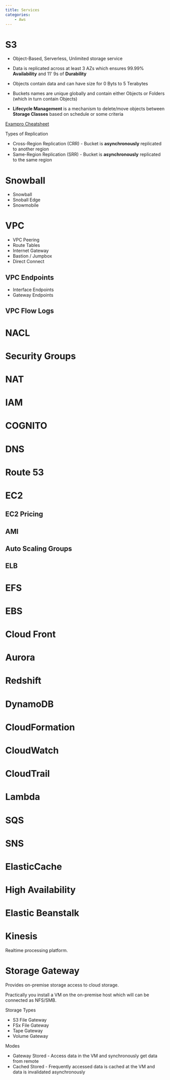 ```yaml
---
title: Services
categories:
    - Aws
---
```


# S3

- Object-Based, Serverless, Unlimited storage service
- Data is replicated across at least 3 AZs which ensures 99.99% __Availability__ and 11' 9s of __Durability__
- Objects contain data and can have size for 0 Byts to 5 Terabytes
- Buckets names are unique globally and contain either Objects or Folders (which in turn contain Objects)

- __Lifecycle Management__ is a mechanism to delete/move objects between __Storage Classes__ based on schedule or some criteria

[Exampro Cheatsheet](https://youtu.be/Ia-UEYYR44s?t=3524)

Types of Replication
- Cross-Region Replication (CRR) - Bucket is **asynchronously** replicated to another region
- Same-Region Replication (SRR) - Bucket is **asynchronously** replicated to the same region

# Snowball

- Snowball
- Snoball Edge
- Snowmobile

# VPC

- VPC Peering
- Route Tables
- Internet Gateway
- Bastion / Jumpbox
- Direct Connect

## VPC Endpoints

- Interface Endpoints
- Gateway Endpoints

## VPC Flow Logs

# NACL

# Security Groups 

# NAT

# IAM

# COGNITO

# DNS

# Route 53

# EC2

## EC2 Pricing

## AMI

## Auto Scaling Groups

## ELB

# EFS

# EBS

# Cloud Front

# Aurora

# Redshift

# DynamoDB

# CloudFormation

# CloudWatch

# CloudTrail

# Lambda

# SQS

# SNS

# ElasticCache

# High Availability

# Elastic Beanstalk

# Kinesis

Realtime processing platform.

# Storage Gateway

Provides on-premise storage access to cloud storage.

Practically you install a VM on the on-premise host which will can be connected as NFS/SMB.

Storage Types
- S3 File Gateway
- FSx File Gateway
- Tape Gateway
- Volume Gateway

Modes
- Gateway Stored - Access data in the VM and synchronously get data from remote
- Cached Stored - Frequently accessed data is cached at the VM and data is invalidated asynchronously
